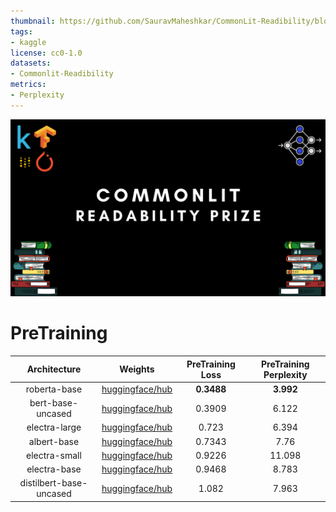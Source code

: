 ```yaml
---
thumbnail: https://github.com/SauravMaheshkar/CommonLit-Readibility/blob/main/assets/CommonLit%20-%20Big%20Banner.png?raw=true
tags:
- kaggle
license: cc0-1.0
datasets:
- Commonlit-Readibility
metrics:
- Perplexity
---
```


![](https://github.com/SauravMaheshkar/CommonLit-Readibility/blob/main/assets/CommonLit%20-%20Big%20Banner.png?raw=true)

# PreTraining 

|       **Architecture**      |     **Weights**     | **PreTraining Loss** | **PreTraining Perplexity** |
|:-----------------------:|:---------------:|:----------------:|:----------------------:|
|       roberta-base      | [huggingface/hub](https://huggingface.co/SauravMaheshkar/clr-pretrained-roberta-base) |      **0.3488**      |          **3.992**         |
|    bert-base-uncased    | [huggingface/hub](https://huggingface.co/SauravMaheshkar/clr-pretrained-bert-base-uncased) |      0.3909      |          6.122         |
|      electra-large      | [huggingface/hub](https://huggingface.co/SauravMaheshkar/clr-pretrained-electra-large) |       0.723      |          6.394         |
|       albert-base       | [huggingface/hub](https://huggingface.co/SauravMaheshkar/clr-pretrained-albert-base) |      0.7343      |          7.76          |
|      electra-small      | [huggingface/hub](https://huggingface.co/SauravMaheshkar/clr-pretrained-electra-small) |      0.9226      |         11.098         |
|       electra-base      | [huggingface/hub](https://huggingface.co/SauravMaheshkar/clr-pretrained-electra-base) |      0.9468      |          8.783         |
| distilbert-base-uncased | [huggingface/hub](https://huggingface.co/SauravMaheshkar/clr-pretrained-distilbert-base-uncased) |       1.082      |          7.963         |
